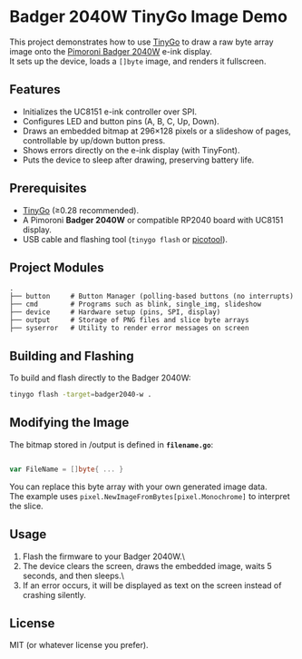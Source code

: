 # Badger 2040W TinyGo Image Demo

This project demonstrates how to use [TinyGo](https://tinygo.org/) to
draw a raw byte array image onto the [Pimoroni Badger
2040W](https://shop.pimoroni.com/products/badger-2040) e-ink display.\
It sets up the device, loads a `[]byte` image, and renders it
fullscreen.

## Features

-   Initializes the UC8151 e-ink controller over SPI.
-   Configures LED and button pins (A, B, C, Up, Down).
-   Draws an embedded bitmap at 296×128 pixels or a slideshow of pages, controllable by up/down button press.
-   Shows errors directly on the e-ink display (with TinyFont).
-   Puts the device to sleep after drawing, preserving battery life.

## Prerequisites

-   [TinyGo](https://tinygo.org/) (≥0.28 recommended).
-   A Pimoroni **Badger 2040W** or compatible RP2040 board with UC8151
    display.
-   USB cable and flashing tool (`tinygo flash` or
    [picotool](https://github.com/raspberrypi/picotool)).

## Project Modules

    .
    ├── button     # Button Manager (polling-based buttons (no interrupts)
    ├── cmd        # Programs such as blink, single_img, slideshow
    ├── device     # Hardware setup (pins, SPI, display)
    ├── output     # Storage of PNG files and slice byte arrays
    ├── syserror   # Utility to render error messages on screen

## Building and Flashing

To build and flash directly to the Badger 2040W:

``` bash
tinygo flash -target=badger2040-w .
```

## Modifying the Image

The bitmap stored in /output is defined in **`filename.go`**:

``` go

var FileName = []byte{ ... }
```

You can replace this byte array with your own generated image data.\
The example uses `pixel.NewImageFromBytes[pixel.Monochrome]` to
interpret the slice.

## Usage

1.  Flash the firmware to your Badger 2040W.\
2.  The device clears the screen, draws the embedded image, waits 5
    seconds, and then sleeps.\
3.  If an error occurs, it will be displayed as text on the screen
    instead of crashing silently.

## License

MIT (or whatever license you prefer).
